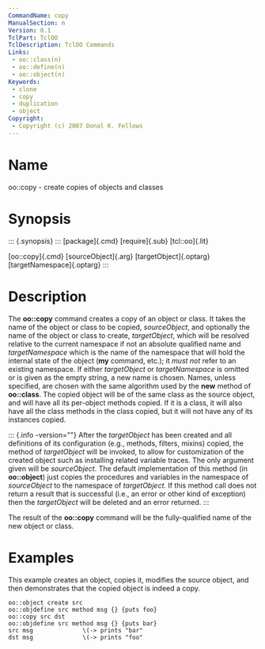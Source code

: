 ```yaml
---
CommandName: copy
ManualSection: n
Version: 0.1
TclPart: TclOO
TclDescription: TclOO Commands
Links:
 - oo::class(n)
 - oo::define(n)
 - oo::object(n)
Keywords:
 - clone
 - copy
 - duplication
 - object
Copyright:
 - Copyright (c) 2007 Donal K. Fellows
---
```


# Name

oo::copy - create copies of objects and classes

# Synopsis

::: {.synopsis} :::
[package]{.cmd} [require]{.sub} [tcl::oo]{.lit}

[oo::copy]{.cmd} [sourceObject]{.arg} [targetObject]{.optarg} [targetNamespace]{.optarg}
:::

# Description

The **oo::copy** command creates a copy of an object or class. It takes the name of the object or class to be copied, *sourceObject*, and optionally the name of the object or class to create, *targetObject*, which will be resolved relative to the current namespace if not an absolute qualified name and *targetNamespace* which is the name of the namespace that will hold the internal state of the object (**my** command, etc.); it *must not* refer to an existing namespace. If either *targetObject* or *targetNamespace* is omitted or is given as the empty string, a new name is chosen. Names, unless specified, are chosen with the same algorithm used by the **new** method of **oo::class**. The copied object will be of the same class as the source object, and will have all its per-object methods copied. If it is a class, it will also have all the class methods in the class copied, but it will not have any of its instances copied.

::: {.info -version=""}
After the *targetObject* has been created and all definitions of its configuration (e.g., methods, filters, mixins) copied, the **<cloned>** method of *targetObject* will be invoked, to allow for customization of the created object such as installing related variable traces. The only argument given will be *sourceObject*. The default implementation of this method (in **oo::object**) just copies the procedures and variables in the namespace of *sourceObject* to the namespace of *targetObject*. If this method call does not return a result that is successful (i.e., an error or other kind of exception) then the *targetObject* will be deleted and an error returned.
:::

The result of the **oo::copy** command will be the fully-qualified name of the new object or class.

# Examples

This example creates an object, copies it, modifies the source object, and then demonstrates that the copied object is indeed a copy.

```
oo::object create src
oo::objdefine src method msg {} {puts foo}
oo::copy src dst
oo::objdefine src method msg {} {puts bar}
src msg              \(-> prints "bar"
dst msg              \(-> prints "foo"
```

